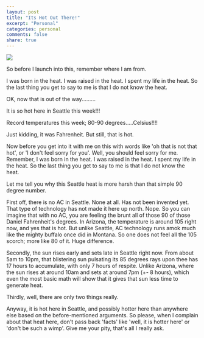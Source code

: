 ```yaml
---
layout: post
title: "Its Hot Out There!"
excerpt: "Personal"
categories: personal
comments: false
share: true
---
```



![](http://ichef.bbci.co.uk/solarsystem/img/ic/640/sun_and_planets/sun/sun_large.jpg)





So before I launch into this, remember where I am from.

I was born in the heat. I was raised in the heat. I spent my life in the heat. So the last thing you get to say to me is that I do not know the heat.


OK, now that is out of the way.........



It is so hot here in Seattle this week!!!


Record temperatures this week; 80-90 degrees.....Celsius!!!!


Just kidding, it was Fahrenheit. But still, that is hot.



Now before you get into it with me on this with words like 'oh that is not that hot', or 'I don't feel sorry for you'. Well, you should feel sorry for me. Remember, I was born in the heat. I was raised in the heat. I spent my life in the heat. So the last thing you get to say to me is that I do not know the heat.



Let me tell you why this Seattle heat is more harsh than that simple 90 degree number.


First off, there is no AC in Seattle. None at all. Has not been invented yet. That type of technology has not made it here up north. Nope. So you can imagine that with no AC, you are feeling the brunt all of those 90 of those Daniel Fahrenheit's degrees. In Arizona, the temperature is around 105 right now, and yes that is hot. But unlike Seattle, AC technology runs amok much like the mighty buffalo once did in Montana. So one does not feel all the 105 scorch; more like 80 of it. Huge difference.


Secondly, the sun rises early and sets late in Seattle right now. From about 5am to 10pm, that blistering sun pulsating its 85 degrees rays upon thee has 17 hours to accumulate, with only 7 hours of respite. Unlike Arizona, where the sun rises at around 10am and sets at around 7pm (+- 8 hours), which even the most basic math will show that it gives that sun less time to generate heat. 


Thirdly, well, there are only two things really.




Anyway, it is hot here in Seattle, and possibly hotter here than anywhere else based on the before-mentioned arguments. So please, when I complain about that heat here, don't pass back 'facts' like 'well, it is hotter here' or 'don't be such a wimp'. Give me your pity, that's all I really ask.













